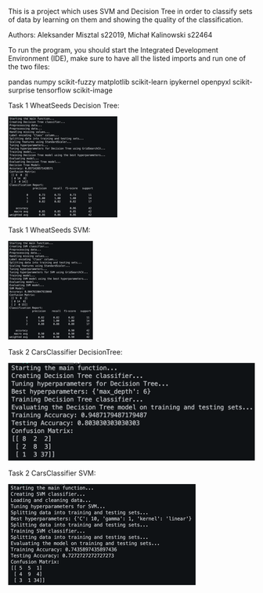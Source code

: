 This is a project which uses SVM and Decision Tree in order to classify sets of data by learning on them and showing the quality of the classification.

Authors: Aleksander Misztal s22019, Michał Kalinowski s22464

To run the program, you should start the Integrated Development Environment (IDE), make sure to have all the listed imports and run one of the two files:

  pandas
  numpy
  scikit-fuzzy
  matplotlib
  scikit-learn
  ipykernel
  openpyxl
  scikit-surprise
  tensorflow
  scikit-image


Task 1 WheatSeeds Decision Tree:

![Alt text](photo1.png)

Task 1 WheatSeeds SVM:

![Alt text](photo2.png)

Task 2 CarsClassifier DecisionTree:

![Alt text](photo3.png)

Task 2 CarsClassifier SVM:

![Alt text](photo4.png)
